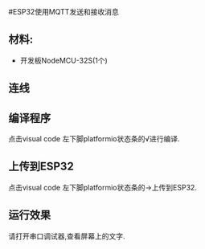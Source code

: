 #ESP32使用MQTT发送和接收消息

## 材料:
- 开发板NodeMCU-32S(1个)

## 连线

## 编译程序
点击visual code 左下脚platformio状态条的√进行编译.

## 上传到ESP32
点击visual code 左下脚platformio状态条的→上传到ESP32.

## 运行效果
请打开串口调试器,查看屏幕上的文字.
